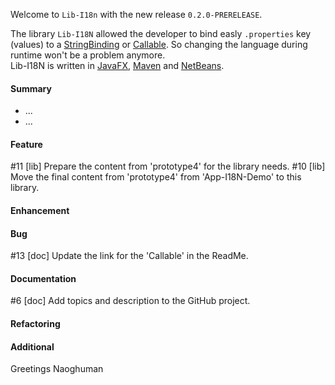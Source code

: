 Welcome to `Lib-I18n` with the new release `0.2.0-PRERELEASE`.

The library `Lib-I18N` allowed the developer to bind easly `.properties` key 
(values) to a [StringBinding] or [Callable<String>]. So changing the language 
during runtime won't be a problem anymore.  
Lib-I18N is written in [JavaFX], [Maven] and [NetBeans].



#### Summary
* ...
* ...



#### Feature
#11 [lib] Prepare the content from 'prototype4' for the library needs.
#10 [lib] Move the final content from 'prototype4' from 'App-I18N-Demo' to this library.



#### Enhancement



#### Bug
#13 [doc] Update the link for the 'Callable' in the ReadMe.



#### Documentation
#6 [doc] Add topics and description to the GitHub project.



#### Refactoring



#### Additional



Greetings
Naoghuman



[//]: # (Issues which will be integrated in this release)



[//]: # (Links)
[Callable<String>]:https://docs.oracle.com/javase/8/docs/api/index.html?java/util/concurrent/Callable.html
[JavaFX]:http://docs.oracle.com/javase/8/javase-clienttechnologies.htm
[Maven]:http://maven.apache.org/
[NetBeans]:https://netbeans.org/
[StringBinding]:https://docs.oracle.com/javase/8/javafx/api/javafx/beans/binding/StringBinding.html
